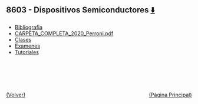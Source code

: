 
<html>
<body>
<h2>8603 - Dispositivos Semiconductores <a href="https://downgit.github.io/#/home?url=https://github.com/Apuntes-FIUBA/Apuntes-Electronica/tree/main/86 - Electrónica/8603 - Dispositivos Semiconductores" style="font-size:20px">  ⬇️ </a></h2>
<ul>
    <li><a href="Bibliografia">Bibliografia</a></li>
    <li><a href="CARPETA_COMPLETA_2020_Perroni.pdf">CARPETA_COMPLETA_2020_Perroni.pdf</a></li>
    <li><a href="Clases">Clases</a></li>
    <li><a href="Examenes">Examenes</a></li>
    <li><a href="Tutoriales">Tutoriales</a></li>
</ul>
</body>
</html>
<br><br><br><br><br><a href="../" style="float: left">(Volver)</a> <a href="https://apuntes-fiuba.github.io/Apuntes-Electronica" style="float: right">(Página Principal)</a>
